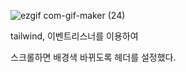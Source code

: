 ![ezgif com-gif-maker (24)](https://user-images.githubusercontent.com/29091608/180186926-fbb1f9d0-43a4-416a-b68d-c16160085384.gif)

tailwind, 이벤트리스너를 이용하여 

스크롤하면 배경색 바뀌도록 헤더를 설정했다.  
